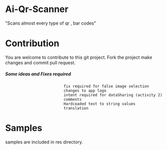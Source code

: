 # Ai-Qr-Scanner

"Scans almost every type of qr , bar codes"


# Contribution

You are welcome to contribute to this git project. Fork the project make changes and commit pull request.

##### Some ideas and Fixes required
                              fix required for false image selection
                              changes to app logo
                              intent required for dataSharing (activity 2)
                              comments
                              Hardcoaded text to string values 
                              translation    


# Samples
   samples are included in res directory.

